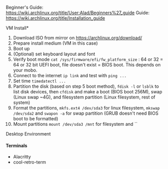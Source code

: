 Beginner's Guide: https://wiki.archlinux.org/title/User:Alad/Beginners%27_guide
Guide: https://wiki.archlinux.org/title/Installation_guide

VM Install*
1. Download ISO from mirror on https://archlinux.org/download/ 
2. Prepare install medium (VM in this case)
3. Boot up
4. (Optional) set keyboard layout and font
5. Verify boot mode `cat /sys/firmware/efi/fw_platform_size` : 64 or 32 = 64 or 32 bit UEFI boot, file doesn't exist = BIOS boot. This depends on your mobo.
6. Connect to the internet `ip link` and test with `ping ...`
7. Set time `timedatectl ...`
8. Partition the disk (based on step 5 boot method), `fdisk -l` or `lsblk` to list disk devices, then `cfdisk` and make a boot (BIOS boot 256M), swap (Linux swap ~4G), and filesystem partition (Linux filesystem, rest of system)
9. Format the partitions, `mkfs.ext4 /dev/sda3` for linux filesystem, `mkswap /dev/sda2` and `swapon -a` for swap partition (GRUB doesn't need BIOS boot to be formatted)
10. Mount partitions `mount /dev/sda3 /mnt` for filesystem and ``

Desktop Environment


#### Terminals
- Alacritty
- cool-retro-term